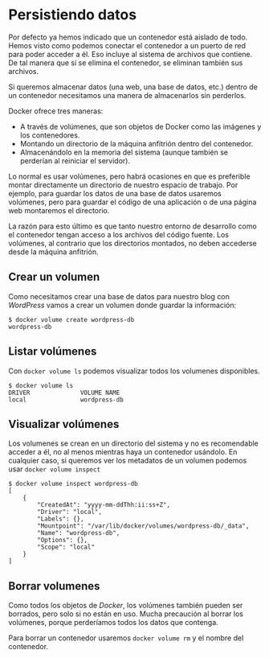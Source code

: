 # Persistiendo datos

Por defecto ya hemos indicado que un contenedor está aislado de todo. Hemos visto como podemos conectar el contenedor a un puerto de red para poder acceder a él. Eso incluye al sistema de archivos que contiene. De tal manera que si se elimina el contenedor, se eliminan también sus archivos.

Si queremos almacenar datos (una web, una base de datos, etc.) dentro de un contenedor necesitamos una manera de almacenarlos sin perderlos.

Docker ofrece tres maneras:

* A través de volúmenes, que son objetos de Docker como las imágenes y los contenedores.
* Montando un directorio de la máquina anfitrión dentro del contenedor.
* Almacenándolo en la memoria del sistema (aunque también se perderían al reiniciar el servidor).

Lo normal es usar volúmenes, pero habrá ocasiones en que es preferible montar directamente un directorio de nuestro espacio de trabajo. Por ejemplo, para guardar los datos de una base de datos usaremos volúmenes, pero para guardar el código de una aplicación o de una página web montaremos el directorio.

La razón para esto último es que tanto nuestro entorno de desarrollo como el contenedor tengan acceso a los archivos del código fuente. Los volúmenes, al contrario que los directorios montados, no deben accederse desde la máquina anfitrión.

## Crear un volumen

Como necesitamos crear una base de datos para nuestro blog con _WordPress_ vamos a crear un volumen donde guardar la información:

    $ docker volume create wordpress-db
    wordpress-db

## Listar volúmenes

Con `docker volume ls` podemos visualizar todos los volumenes disponibles.

    $ docker volume ls
    DRIVER              VOLUME NAME
    local               wordpress-db

## Visualizar volúmenes

Los volumenes se crean en un directorio del sistema y no es recomendable acceder a él, no al menos mientras haya un contenedor usándolo. En cualquier caso, si queremos ver los metadatos de un volumen podemos usar `docker volume inspect`

    $ docker volume inspect wordpress-db 
    [
        {
            "CreatedAt": "yyyy-mm-ddThh:ii:ss+Z",
            "Driver": "local",
            "Labels": {},
            "Mountpoint": "/var/lib/docker/volumes/wordpress-db/_data",
            "Name": "wordpress-db",
            "Options": {},
            "Scope": "local"
        }
    ]

## Borrar volumenes

Como todos los objetos de _Docker_, los volúmenes también pueden ser borrados, pero solo si no están en uso. Mucha precaución al borrar los volúmenes, porque perderíamos todos los datos que contenga.

Para borrar un contenedor usaremos `docker volume rm` y el nombre del contenedor.

